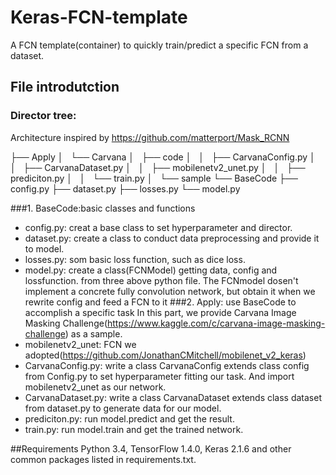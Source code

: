 # Keras-FCN-template
A FCN template(container) to quickly train/predict a specific FCN from a dataset.
## File introdutction
### Director tree: 
Architecture inspired by https://github.com/matterport/Mask_RCNN

├── Apply
│   └── Carvana
│       ├── code
│       │   ├── CarvanaConfig.py
│       │   ├── CarvanaDataset.py
│       │   ├── mobilenetv2_unet.py
│       │   ├── prediciton.py
│       │   └── train.py
│       └── sample
└── BaseCode
    ├── config.py
    ├── dataset.py
    ├── losses.py
    └── model.py

###1. BaseCode:basic classes and functions
* config.py: creat a base class to set hyperparameter and director.
* dataset.py: create a class to conduct data preprocessing and provide it to model.
* losses.py: som basic loss function, such as dice loss.
* model.py: create a class(FCNModel) getting data, config and lossfunction. from three above python file. The FCNmodel dosen't implement a concrete fully convolution network, but obtain it when we rewrite config and feed a FCN to it
###2. Apply: use BaseCode to accomplish a specific task
In this part, we provide Carvana Image Masking Challenge(https://www.kaggle.com/c/carvana-image-masking-challenge)
 as a sample.
* mobilenetv2_unet: FCN we adopted(https://github.com/JonathanCMitchell/mobilenet_v2_keras)
* CarvanaConfig.py: write a class CarvanaConfig extends class config from Config.py to set hyperparameter fitting our task. And import mobilenetv2_unet as our network.
* CarvanaDataset.py: write a class CarvanaDataset extends class dataset from dataset.py to generate data for our model.
* prediciton.py: run model.predict and get the result.
* train.py: run model.train and get the trained network.

##Requirements
Python 3.4, TensorFlow 1.4.0, Keras 2.1.6 and other common packages listed in requirements.txt.
